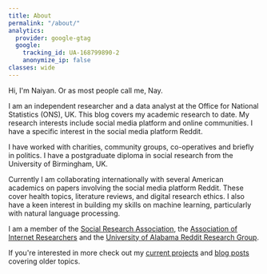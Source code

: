 ```yaml
---
title: About
permalink: "/about/"
analytics:
  provider: google-gtag
  google:
    tracking_id: UA-168799890-2
    anonymize_ip: false
classes: wide    
---
```


Hi, I'm Naiyan. Or as most people call me, Nay.

I am an independent researcher and a data analyst at the Office for National Statistics (ONS), UK. This blog covers my academic research to date. My research interests include social media platform and online communities. I have a specific interest in the social media platform Reddit.

I have worked with charities, community groups, co-operatives and briefly in politics. I have a postgraduate diploma in social research from the University of Birmingham, UK.

Currently I am collaborating internationally with several American academics on papers involving the social media platform Reddit. These cover health topics, literature reviews, and digital research ethics. I also have a keen interest in building my skills on machine learning, particularly with natural language processing.

I am a member of the [Social Research Association](https://the-sra.org.uk/), the [Association of Internet Researchers](https://aoir.org/) and the [University of Alabama Reddit Research Group](https://arrg.ua.edu/).

If you're interested in more check out my [current projects](/projects) and [blog posts](/categories/) covering older topics.
